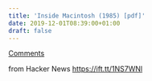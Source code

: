 ```yaml
---
title: 'Inside Macintosh (1985) [pdf]'
date: 2019-12-01T08:39:00+01:00
draft: false
---
```


[Comments](https://news.ycombinator.com/item?id=21667265)  
  
from Hacker News https://ift.tt/1NS7WNl